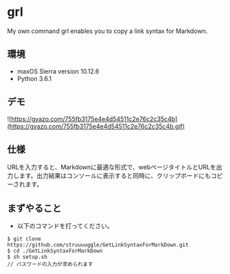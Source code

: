 # grl 

My own command grl enables you to copy a link syntax for Markdown.

## 環境
- maxOS Sierra version 10.12.6
- Python 3.6.1

## デモ

![https://gyazo.com/755fb3175e4e4d54511c2e76c2c35c4b](https://gyazo.com/755fb3175e4e4d54511c2e76c2c35c4b.gif)

## 仕様
URLを入力すると、Markdownに最適な形式で、webページタイトルとURLを出力します。出力結果はコンソールに表示すると同時に、クリップボードにもコピーされます。

## まずやること

- 以下のコマンドを打ってください。

```
$ git clone https://github.com/struuuuggle/GetLinkSyntaxForMarkDown.git
$ cd ./GetLinkSyntaxForMarkDown
$ sh setup.sh
// パスワードの入力が求められます
```
 
